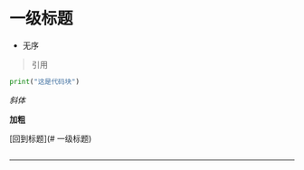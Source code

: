 # 一级标题

- 无序

> 引用

``` python
print("这是代码块")
```

*斜体*

**加粗**

[回到标题](# 一级标题)



> 

``` python

```

---